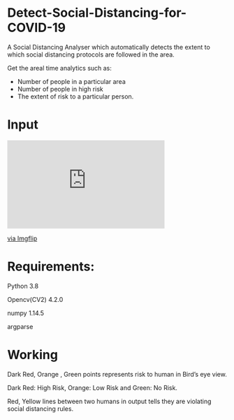 # Detect-Social-Distancing-for-COVID-19

A Social Distancing Analyser which automatically detects the extent to which social distancing protocols are followed in the area.

Get the areal time analytics such as:
   - Number of people in a particular area
   - Number of people in high risk
   - The extent of risk to a particular person.
  
# Input
<div style="width:360px;max-width:100%;"><div style="height:0;padding-bottom:56.11%;position:relative;"><iframe width="360" height="202" style="position:absolute;top:0;left:0;width:100%;height:100%;" frameBorder="0" src="https://imgflip.com/embed/4qw4fg"></iframe></div><p><a href="https://imgflip.com/gif/4qw4fg">via Imgflip</a></p></div>
   
# Requirements:
Python 3.8

Opencv(CV2) 4.2.0

numpy 1.14.5

argparse

# Working

Dark Red, Orange , Green points represents risk to human in Bird’s eye view. 

Dark Red: High Risk, Orange: Low Risk and Green: No Risk.

Red, Yellow lines between two humans in output tells they are violating social distancing rules.
